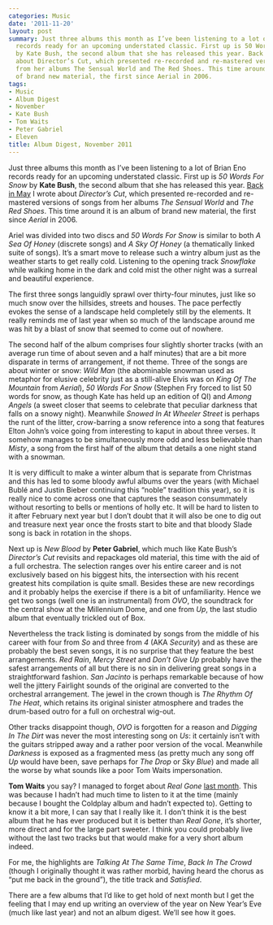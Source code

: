 ```yaml
---
categories: Music
date: '2011-11-20'
layout: post
summary: Just three albums this month as I’ve been listening to a lot of Brian Eno
  records ready for an upcoming understated classic. First up is 50 Words For Snow
  by Kate Bush, the second album that she has released this year. Back in May I wrote
  about Director’s Cut, which presented re-recorded and re-mastered versions of songs
  from her albums The Sensual World and The Red Shoes. This time around it is an album
  of brand new material, the first since Aerial in 2006.
tags:
- Music
- Album Digest
- November
- Kate Bush
- Tom Waits
- Peter Gabriel
- Eleven
title: Album Digest, November 2011
---
```


Just three albums this month as I’ve been listening to a lot of Brian Eno records ready for an upcoming understated classic. First up is _50 Words For Snow_ by **Kate Bush**, the second album that she has released this year. [Back in May](album-digest-may-2011) I wrote about _Director’s Cut_, which presented re-recorded and re-mastered versions of songs from her albums _The Sensual World_ and _The Red Shoes_. This time around it is an album of brand new material, the first since _Aerial_ in 2006.

Ariel was divided into two discs and _50 Words For Snow_ is similar to both _A Sea Of Honey_ (discrete songs) and _A Sky Of Honey_ (a thematically linked suite of songs). It’s a smart move to release such a wintry album just as the weather starts to get really cold. Listening to the opening track _Snowflake_ while walking home in the dark and cold mist the other night was a surreal and beautiful experience.

The first three songs languidly sprawl over thirty-four minutes, just like so much snow over the hillsides, streets and houses. The pace perfectly evokes the sense of a landscape held completely still by the elements. It really reminds me of last year when so much of the landscape around me was hit by a blast of snow that seemed to come out of nowhere.

The second half of the album comprises four slightly shorter tracks (with an average run time of about seven and a half minutes) that are a bit more disparate in terms of arrangement, if not theme. Three of the songs are about winter or snow: _Wild Man_ (the abominable snowman used as metaphor for elusive celebrity just as a still-alive Elvis was on _King Of The Mountain_ from _Aerial_), _50 Words For Snow_ (Stephen Fry forced to list 50 words for snow, as though Kate has held up an edition of QI) and _Among Angels_ (a sweet closer that seems to celebrate that peculiar darkness that falls on a snowy night). Meanwhile _Snowed In At Wheeler Street_ is perhaps the runt of the litter, crow-barring a snow reference into a song that features Elton John’s voice going from interesting to kaput in about three verses. It somehow manages to be simultaneously more odd and less believable than _Misty_, a song from the first half of the album that details a one night stand with a snowman.

It is very difficult to make a winter album that is separate from Christmas and this has led to some bloody awful albums over the years (with Michael Bublé and Justin Bieber continuing this “noble” tradition this year), so it is really nice to come across one that captures the season consummately without resorting to bells or mentions of holly etc. It will be hard to listen to it after February next year but I don’t doubt that it will also be one to dig out and treasure next year once the frosts start to bite and that bloody Slade song is back in rotation in the shops.

Next up is _New Blood_ by **Peter Gabriel**, which much like Kate Bush’s _Director’s Cut_ revisits and repackages old material, this time with the aid of a full orchestra. The selection ranges over his entire career and is not exclusively based on his biggest hits, the intersection with his recent greatest hits compilation is quite small. Besides these are new recordings and it probably helps the exercise if there is a bit of unfamiliarity. Hence we get two songs (well one is an instrumental) from _OVO_, the soundtrack for the central show at the Millennium Dome, and one from _Up_, the last studio album that eventually trickled out of Box.

Nevertheless the track listing is dominated by songs from the middle of his career with four from _So_ and three from _4_ (AKA _Security_) and as these are probably the best seven songs, it is no surprise that they feature the best arrangements. _Red Rain_, _Mercy Street_ and _Don’t Give Up_ probably have the safest arrangements of all but there is no sin in delivering great songs in a straightforward fashion. _San Jacinto_ is perhaps remarkable because of how well the jittery Fairlight sounds of the original are converted to the orchestral arrangement. The jewel in the crown though is _The Rhythm Of The Heat_, which retains its original sinister atmosphere and trades the drum-based outro for a full on orchestral wig-out.

Other tracks disappoint though, _OVO_ is forgotten for a reason and _Digging In The Dirt_ was never the most interesting song on _Us_: it certainly isn’t with the guitars stripped away and a rather poor version of the vocal. Meanwhile _Darkness_ is exposed as a fragmented mess (as pretty much any song off _Up_ would have been, save perhaps for _The Drop_ or _Sky Blue_) and made all the worse by what sounds like a poor Tom Waits impersonation.

**Tom Waits** you say? I managed to forget about _Real Gone_ [last month](album-digest-october-2011). This was because I hadn’t had much time to listen to it at the time (mainly because I bought the Coldplay album and hadn’t expected to). Getting to know it a bit more, I can say that I really like it. I don’t think it is the best album that he has ever produced but it is better than _Real Gone_, it’s shorter, more direct and for the large part sweeter. I think you could probably live without the last two tracks but that would make for a very short album indeed.

For me, the highlights are _Talking At The Same Time_, _Back In The Crowd_ (though I originally thought it was rather morbid, having heard the chorus as “put me back in the ground”), the title track and _Satisfied_.

There are a few albums that I’d like to get hold of next month but I get the feeling that I may end up writing an overview of the year on New Year’s Eve (much like last year) and not an album digest. We’ll see how it goes.
